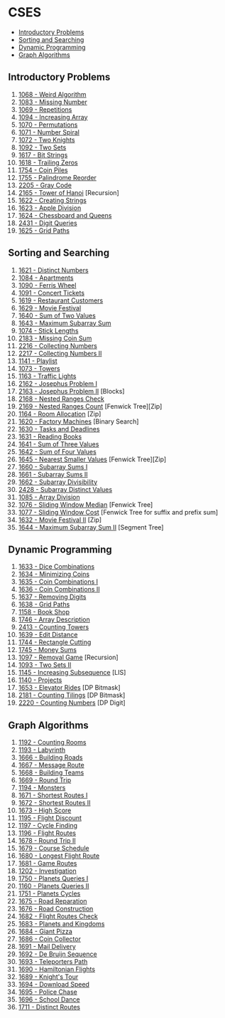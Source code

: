 # CSES

- [Introductory Problems](#Introductory-Problems)
- [Sorting and Searching](#Sorting-and-Searching)
- [Dynamic Programming](#Dynamic-Programming)
- [Graph Algorithms](#Graph-Algorithms)

## Introductory Problems

1. [1068 - Weird Algorithm](1068%20-%20Weird%20Algorithm.cpp)
1. [1083 - Missing Number](1083%20-%20Missing%20Number.cpp)
1. [1069 - Repetitions](1069%20-%20Repetitions.cpp)
1. [1094 - Increasing Array](1094%20-%20Increasing%20Array.cpp)
1. [1070 - Permutations](1070%20-%20Permutations.cpp)
1. [1071 - Number Spiral](1071%20-%20Number%20Spiral.cpp)
1. [1072 - Two Knights](1072%20-%20Two%20Knights.cpp)
1. [1092 - Two Sets](1092%20-%20Two%20Sets.cpp)
1. [1617 - Bit Strings](1617%20-%20Bit%20Strings.cpp)
1. [1618 - Trailing Zeros](1618%20-%20Trailing%20Zeros.cpp)
1. [1754 - Coin Piles](1754%20-%20Coin%20Piles.cpp)
1. [1755 - Palindrome Reorder](1755%20-%20Palindrome%20Reorder.cpp)
1. [2205 - Gray Code](2205%20-%20Gray%20Code.cpp)
1. [2165 - Tower of Hanoi](2165%20-%20Tower%20of%20Hanoi.cpp) [Recursion]
1. [1622 - Creating Strings](1622%20-%20Creating%20Strings.cpp)
1. [1623 - Apple Division](1623%20-%20Apple%20Division.cpp)
1. [1624 - Chessboard and Queens](1624%20-%20Chessboard%20and%20Queens.cpp)
1. [2431 - Digit Queries](2431%20-%20Digit%20Queries.cpp)
1. [1625 - Grid Paths](1625%20-%20Grid%20Paths.cpp)

## Sorting and Searching
1. [1621 - Distinct Numbers](1621%20-%20Distinct%20Numbers.cpp)
1. [1084 - Apartments](1084%20-%20Apartments.cpp)
1. [1090 - Ferris Wheel](1090%20-%20Ferris%20Wheel.cpp)
1. [1091 - Concert Tickets](1091%20-%20Concert%20Tickets.cpp)
1. [1619 - Restaurant Customers](1619%20-%20Restaurant%20Customers.cpp)
1. [1629 - Movie Festival](1629%20-%20Movie%20Festival.cpp)
1. [1640 - Sum of Two Values](1640%20-%20Sum%20of%20Two%20Values.cpp)
1. [1643 - Maximum Subarray Sum](1643%20-%20Maximum%20Subarray%20Sum.cpp)
1. [1074 - Stick Lengths](1074%20-%20Stick%20Lengths.cpp)
1. [2183 - Missing Coin Sum](2183%20-%20Missing%20Coin%20Sum.cpp)
1. [2216 - Collecting Numbers](2216%20-%20Collecting%20Numbers.cpp)
1. [2217 - Collecting Numbers II](2217%20-%20Collecting%20Numbers%20II.cpp)
1. [1141 - Playlist](1141%20-%20Playlist.cpp)
1. [1073 - Towers](1073%20-%20Towers.cpp)
1. [1163 - Traffic Lights](1163%20-%20Traffic%20Lights.cpp)
1. [2162 - Josephus Problem I](2162%20-%20Josephus%20Problem%20I.cpp)
1. [2163 - Josephus Problem II](2163%20-%20Josephus%20Problem%20II.cpp) [Blocks]
1. [2168 - Nested Ranges Check](2168%20-%20Nested%20Ranges%20Check.cpp)
1. [2169 - Nested Ranges Count](2169%20-%20Nested%20Ranges%20Count.cpp) [Fenwick Tree][Zip]
1. [1164 - Room Allocation](1164%20-%20Room%20Allocation.cpp) [Zip]
1. [1620 - Factory Machines](1620%20-%20Factory%20Machines.cpp) [Binary Search]
1. [1630 - Tasks and Deadlines](1630%20-%20Tasks%20and%20Deadlines.cpp)
1. [1631 - Reading Books](1631%20-%20Reading%20Books.cpp)
1. [1641 - Sum of Three Values](1641%20-%20Sum%20of%20Three%20Values.cpp)
1. [1642 - Sum of Four Values](1642%20-%20Sum%20of%20Four%20Values.cpp)
1. [1645 - Nearest Smaller Values](1645%20-%20Nearest%20Smaller%20Values.cpp) [Fenwick Tree][Zip]
1. [1660 - Subarray Sums I](1660%20-%20Subarray%20Sums%20I.cpp)
1. [1661 - Subarray Sums II](1661%20-%20Subarray%20Sums%20II.cpp)
1. [1662 - Subarray Divisibility](1662%20-%20Subarray%20Divisibility.cpp)
1. [2428 - Subarray Distinct Values](2428%20-%20Subarray%20Distinct%20Values.cpp)
1. [1085 - Array Division](1085%20-%20Array%20Division.cpp)
1. [1076 - Sliding Window Median](1076%20-%20Sliding%20Window%20Median.cpp) [Fenwick Tree]
1. [1077 - Sliding Window Cost](1077%20-%20Sliding%20Window%20Cost.cpp) [Fenwick Tree for suffix and prefix sum]
1. [1632 - Movie Festival II](1632%20-%20Movie%20Festival%20II.cpp) [Zip]
1. [1644 - Maximum Subarray Sum II](1644%20-%20Maximum%20Subarray%20Sum%20II.cpp) [Segment Tree]

## Dynamic Programming
1. [1633 - Dice Combinations](1633%20-%20Dice%20Combinations.cpp)
1. [1634 - Minimizing Coins](1634%20-%20Minimizing%20Coins.cpp)
1. [1635 - Coin Combinations I](1635%20-%20Coin%20Combinations%20I.cpp)
1. [1636 - Coin Combinations II](1636%20-%20Coin%20Combinations%20II.cpp)
1. [1637 - Removing Digits](1637%20-%20Removing%20Digits.cpp)
1. [1638 - Grid Paths](1638%20-%20Grid%20Paths.cpp)
1. [1158 - Book Shop](1158%20-%20Book%20Shop.cpp)
1. [1746 - Array Description](1746%20-%20Array%20Description.cpp)
1. [2413 - Counting Towers](2413%20-%20Counting%20Towers.cpp)
1. [1639 - Edit Distance](1639%20-%20Edit%20Distance.cpp)
1. [1744 - Rectangle Cutting](1744%20-%20Rectangle%20Cutting.cpp)
1. [1745 - Money Sums](1745%20-%20Money%20Sums.cpp)
1. [1097 - Removal Game](1097%20-%20Removal%20Game.cpp) [Recursion]
1. [1093 - Two Sets II](1093%20-%20Two%20Sets%20II.cpp)
1. [1145 - Increasing Subsequence](1145%20-%20Increasing%20Subsequence.cpp) [LIS]
1. [1140 - Projects](1140%20-%20Projects.cpp)
1. [1653 - Elevator Rides](1653%20-%20Elevator%20Rides.cpp) [DP Bitmask]
1. [2181 - Counting Tilings](2181%20-%20Counting%20Tilings.cpp) [DP Bitmask]
1. [2220 - Counting Numbers](2220%20-%20Counting%20Numbers.cpp) [DP Digit]

## Graph Algorithms
1. [1192 - Counting Rooms](1192%20-%20Counting%20Rooms.cpp)
1. [1193 - Labyrinth](1193%20-%20Labyrinth.cpp)
1. [1666 - Building Roads](1666%20-%20Building%20Roads.cpp)
1. [1667 - Message Route](1667%20-%20Message%20Route.cpp)
1. [1668 - Building Teams](1668%20-%20Building%20Teams.cpp)
1. [1669 - Round Trip](1669%20-%20Round%20Trip.cpp)
1. [1194 - Monsters](1194%20-%20Monsters.cpp)
1. [1671 - Shortest Routes I](1671%20-%20Shortest%20Routes%20I.cpp)
1. [1672 - Shortest Routes II](1672%20-%20Shortest%20Routes%20II.cpp)
1. [1673 - High Score](1673%20-%20High%20Score.cpp)
1. [1195 - Flight Discount](1195%20-%20Flight%20Discount.cpp)
1. [1197 - Cycle Finding](1197%20-%20Cycle%20Finding.cpp)
1. [1196 - Flight Routes](1196%20-%20Flight%20Routes.cpp)
1. [1678 - Round Trip II](1678%20-%20Round%20Trip%20II.cpp)
1. [1679 - Course Schedule](1679%20-%20Course%20Schedule.cpp)
1. [1680 - Longest Flight Route](1680%20-%20Longest%20Flight%20Route.cpp)
1. [1681 - Game Routes](1681%20-%20Game%20Routes.cpp)
1. [1202 - Investigation](1202%20-%20Investigation.cpp)
1. [1750 - Planets Queries I](1750%20-%20Planets%20Queries%20I.cpp)
1. [1160 - Planets Queries II](1160%20-%20Planets%20Queries%20II.cpp)
1. [1751 - Planets Cycles](1751%20-%20Planets%20Cycles.cpp)
1. [1675 - Road Reparation](1675%20-%20Road%20Reparation.cpp)
1. [1676 - Road Construction](1676%20-%20Road%20Construction.cpp)
1. [1682 - Flight Routes Check](1682%20-%20Flight%20Routes%20Check.cpp)
1. [1683 - Planets and Kingdoms](1683%20-%20Planets%20and%20Kingdoms.cpp)
1. [1684 - Giant Pizza](1684%20-%20Giant%20Pizza.cpp)
1. [1686 - Coin Collector](1686%20-%20Coin%20Collector.cpp)
1. [1691 - Mail Delivery](1691%20-%20Mail%20Delivery.cpp)
1. [1692 - De Bruijn Sequence](1692%20-%20De%20Bruijn%20Sequence.cpp)
1. [1693 - Teleporters Path](1693%20-%20Teleporters%20Path.cpp)
1. [1690 - Hamiltonian Flights](1690%20-%20Hamiltonian%20Flights.cpp)
1. [1689 - Knight's Tour](1689%20-%20Knight's%20Tour.cpp)
1. [1694 - Download Speed](1694%20-%20Download%20Speed.cpp)
1. [1695 - Police Chase](1695%20-%20Police%20Chase.cpp)
1. [1696 - School Dance](1696%20-%20School%20Dance.cpp)
1. [1711 - Distinct Routes](1711%20-%20Distinct%20Routes.cpp)
